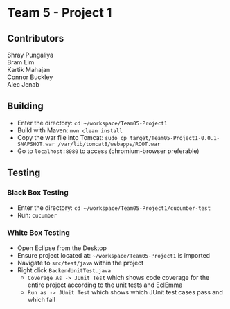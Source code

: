 # Team 5 - Project 1
## Contributors
Shray Pungaliya  
Bram Lim  
Kartik Mahajan   
Connor Buckley  
Alec Jenab  

## Building
- Enter the directory: `cd ~/workspace/Team05-Project1`
- Build with Maven: `mvn clean install`
- Copy the war file into Tomcat: `sudo cp target/Team05-Project1-0.0.1-SNAPSHOT.war /var/lib/tomcat8/webapps/ROOT.war`
- Go to `localhost:8080` to access (chromium-browser preferable)

## Testing

### Black Box Testing
- Enter the directory: `cd ~/workspace/Team05-Project1/cucumber-test`
- Run: `cucumber`

### White Box Testing
- Open Eclipse from the Desktop
- Ensure project located at: `~/workspace/Team05-Project1` is imported
- Navigate to `src/test/java` within the project
- Right click `BackendUnitTest.java`
	- `Coverage As -> JUnit Test` which shows code coverage for the entire project according to the unit tests and EclEmma
	- `Run as -> JUnit Test` which shows which JUnit test cases pass and which fail

